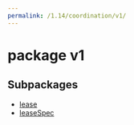 ```yaml
---
permalink: /1.14/coordination/v1/
---
```


# package v1



## Subpackages

* [lease](coordination-v1-lease.md)
* [leaseSpec](coordination-v1-leaseSpec.md)